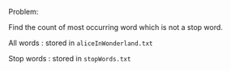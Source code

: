 Problem:

Find the count of most occurring word which is not a stop word.
 
 All words  : stored in ``aliceInWonderland.txt``
 
 Stop words : stored in ``stopWords.txt``
   
   